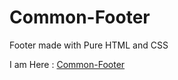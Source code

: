 # Common-Footer
Footer made with Pure HTML and CSS

I am Here : [Common-Footer](https://bunnycodec.github.io/Common-Footer/)
